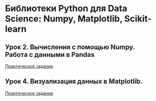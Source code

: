 # Библиотеки Python для Data Science: Numpy, Matplotlib, Scikit-learn

## Урок 2. Вычисления с помощью Numpy. Работа с данными в Pandas

[Практическое задание](https://github.com/TanXmas/gb_StudyCourse_Python_for_DS/blob/master/L02/L02HW.ipynb)

## Урок 4. Визуализация данных в Matplotlib.

[Практическое задание](https://github.com/TanXmas/gb_StudyCourse_Python_for_DS/blob/master/L04/L04HW.ipynb)
